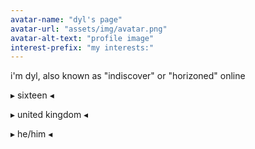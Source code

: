 ```yaml
---
avatar-name: "dyl's page"
avatar-url: "assets/img/avatar.png"
avatar-alt-text: "profile image"
interest-prefix: "my interests:"
---
```


i'm dyl, also known as "indiscover" or "horizoned" online


▸ sixteen ◂


▸ united kingdom ◂


▸ he/him ◂
